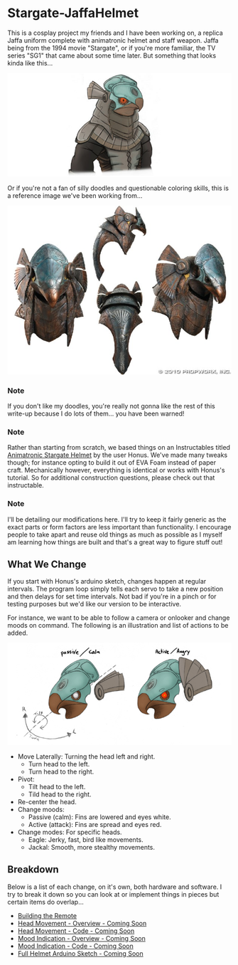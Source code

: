 # Stargate-JaffaHelmet

This is a cosplay project my friends and I have been working on, a replica Jaffa
uniform complete with animatronic helmet and staff weapon. Jaffa being from the
1994 movie "Stargate", or if you're more familiar, the TV series "SG1" that
came about some time later. But something that looks kinda like this...

![Chibi Horus](images/references/ChibiHorus.jpg)

Or if you're not a fan of silly doodles and questionable coloring skills, this
is a reference image we've been working from...

![Horus Reference](images/references/Reference-Horus.jpg)

### Note

If you don't like my doodles, you're really not gonna like the rest of this
write-up because I do lots of them... you have been warned!

### Note

Rather than starting from scratch, we based things on an Instructables titled
[Animatronic Stargate Helmet](http://www.instructables.com/id/Animatronic-Stargate-helmet/)
by the user Honus. We've made many tweaks though; for instance opting to build
it out of EVA Foam instead of paper craft. Mechanically however, everything is
identical or works with Honus's tutorial. So for additional construction
questions, please check out that instructable.

### Note

I'll be detailing our modifications here. I'll try to keep it fairly generic as
the exact parts or form factors are less important than functionality. I
encourage people to take apart and reuse old things as much as possible as I
myself am learning how things are built and that's a great way to figure stuff
out!

## What We Change

If you start with Honus's arduino sketch, changes happen at regular intervals.
The program loop simply tells each servo to take a new position and then delays
for set time intervals. Not bad if you're in a pinch or for testing purposes but
we'd like our version to be interactive.

For instance, we want to be able to follow a camera or onlooker and change moods
on command. The following is an illustration and list of actions to be added.

![Head Animation Illustration](images/references/MovementMoodDiagram.jpg)

* Move Laterally: Turning the head left and right.
    * Turn head to the left.
    * Turn head to the right.
* Pivot:
    * Tilt head to the left.
    * Tild head to the right.
* Re-center the head.
* Change moods:
    * Passive (calm): Fins are lowered and eyes white.
    * Active (attack): Fins are spread and eyes red.
* Change modes: For specific heads.
    * Eagle: Jerky, fast, bird like movements.
    * Jackal: Smooth, more stealthy movements.

## Breakdown

Below is a list of each change, on it's own, both hardware and software. I try
to break it down so you can look at or implement things in pieces but certain
items do overlap...

* [Building the Remote](RemoteControl.md)
* [Head Movement - Overview - Coming Soon]()
* [Head Movement - Code - Coming Soon]()
* [Mood Indication - Overview - Coming Soon]()
* [Mood Indication - Code - Coming Soon]()
* [Full Helmet Arduino Sketch - Coming Soon]()
